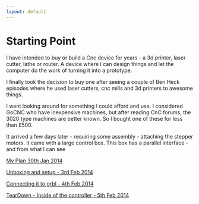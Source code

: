 ```yaml
---
layout: default
---
```

# Starting Point

I have intended to buy or build a Cnc device for years - a 3d printer, laser cutter, lathe or router. A device where I can design things and let the computer do the work of turning it into a prototype. 

I finally took the decision to buy one after seeing a couple of Ben Heck episodes where he used laser cutters, cnc mills and 3d printers to awesome things. 

I went looking around for something I could afford and use. I considered GoCNC who have inexpensive machines, but after reading CnC forums, the 3020 type machines are better known. So I bought one of these for less than £500.

It arrived a few days later - requiring some assembly - attaching the stepper motors. It came with a large control box. This box has a parallel interface - and from what I can see 

[My Plan 30th Jan 2014](2014-01-30-my_plan.html)

[Unboxing and setup - 3rd Feb 2014](2014-02-03-unboxing-and-setup.html)

[Connecting it to grbl - 4th Feb 2014](2014-02-04-connecting-it-to-grbl.html)

[TearDown - Inside of the controller - 5th Feb 2014](2014-02-05-teardown.html)

